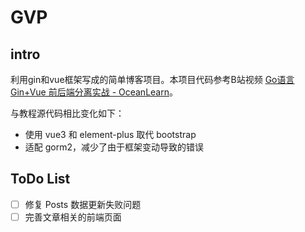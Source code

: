 # GVP

## intro

利用gin和vue框架写成的简单博客项目。本项目代码参考B站视频 [Go语言 Gin+Vue 前后端分离实战 - OceanLearn](https://www.bilibili.com/video/BV1CE411H7bQ/)。

与教程源代码相比变化如下：

- 使用 vue3 和 element-plus 取代 bootstrap
- 适配 gorm2，减少了由于框架变动导致的错误

## ToDo List

- [ ] 修复 Posts 数据更新失败问题
- [ ] 完善文章相关的前端页面

